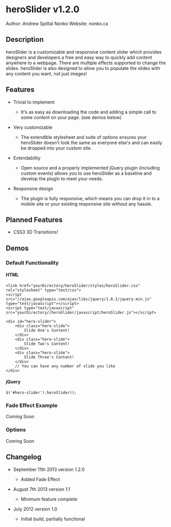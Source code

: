 # heroSlider v1.2.0

Author: Andrew Spittal Nonko
Website: nonko.ca

## Description
heroSlider is a customizable and responsive content slider which provides designers and developers a free and easy way to quickly add content anywhere to a webpage. There are multiple effects supported to change the slides. heroSlider is also designed to allow you to populate the slides with any content you want, not just images!

## Features

* Trivial to implement
    + It's as easy as downloading the code and adding a simple call to some content on your page. (see demos below)

* Very customizable
    + The extendible stylesheet and suite of options ensures your heroSlider doesn't look the same as everyone else's and can easily be dropped into your custom site.

* Extendability
    + Open source and a properly implemented jQuery plugin (including custom events) allows you to use heroSlider as a baseline and develop the plugin to meet your needs.

* Responsive design
    + The plugin is fully responsive, which means you can drop it in to a mobile site or your existing responsive site without any hassle.

## Planned Features
* CSS3 3D Transitions!

## Demos
### Default Functionality
#### HTML
    <link href="yourDirectory/heroSlider/styles/heroSlider.css" rel="stylesheet" type="text/css">
    <script src="//ajax.googleapis.com/ajax/libs/jquery/1.8.1/jquery.min.js" type="text/javascript"></script>
    <script type="text/javascript" src="yourDirectory//heroSlider/javascript/heroSlider.js"></script>
    
    <div id="hero-slider">
        <div class="hero-slide">
            Slide One's Content!
        </div>
        <div class="hero-slide">
            Slide Two's Content!
        </div>
        <div class="hero-slide">
            Slide Three's Content!
        </div>
        // You can have any number of slide you like
    </div>
    
#### jQuery
    $('#hero-slider').heroSlider();

### Fade Effect Example
Coming Soon

### Options
Coming Soon

## Changelog
* September 11th 2013 version 1.2.0
    + Added Fade Effect


* August 7th 2013 version 1.1
    + Minimum feature complete


* July 2012 version 1.0
    + Initial build, partially functional


